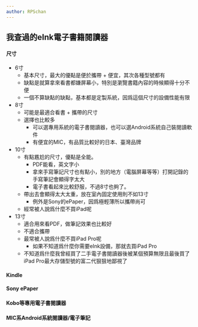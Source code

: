 ```yaml
---
author: RPSchan
---
```

## 我查過的eInk電子書籍閱讀器

#### 尺寸
- 6寸
    - 基本尺寸，最大的優點是便於攜帶 + 便宜，其次各種型號都有
    - 缺點是就算拿來看書都嫌屏幕小，特別是瀏覽書籍內容的時候顯得十分不便
    - 一個不算缺點的缺點，基本都是定製系統，因爲這個尺寸的設備性能有限
- 8寸
    - 可能是最適合看書 + 攜帶的尺寸
    - 選擇也比較多
        - 可以選專用系統的電子書閱讀器，也可以選Android系統自己裝閱讀軟件
        - 有便宜的MIC，有品質比較好的日本、臺灣品牌
- 10寸
    - 有點尷尬的尺寸，優點是全能。
        - PDF能看，英文字小
        - 拿來手寫筆記尺寸也有點小，別的地方（電腦屏幕等等）打開記錄的手寫筆記會顯得字太大
        - 電子書看起來比較舒服，不過8寸也夠了。
    - 帶出去會顯得太大太重，放在室內固定使用則不如13寸
        - 例外是Sony的ePaper，因爲極輕薄所以攜帶尚可
    - 經常被人說爲什麼不買iPad呢
- 13寸
    - 適合用來看PDF，做筆記效果也比較好
    - 不適合攜帶
    - 最常被人說爲什麼不買iPad Pro呢
        - 如果不知道爲什麼你需要eInk設備，那就去買iPad Pro
    - 不知道爲什麼我曾經買了二手電子書閱讀器後被某個預算無限且最後買了iPad Pro最大存儲型號的富二代狠狠地鄙視了

#### Kindle
#### Sony ePaper
#### Kobo等專用電子書閱讀器
#### MIC系Android系統閱讀器/電子筆記

















